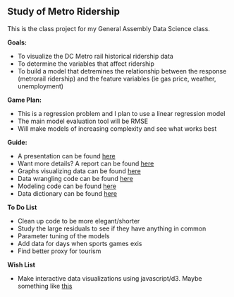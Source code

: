 ## Study of Metro Ridership
This is the class project for my General Assembly Data Science class.

**Goals:** 
* To visualize the DC Metro rail historical ridership data
* To determine the variables that affect ridership
* To build a model that detremines the relationship between the response (metrorail ridership) and the feature variables (ie gas price, weather, unemployment)

**Game Plan:**
* This is a regression problem and I plan to use a linear regression model 
* The main model evaluation tool will be RMSE
* Will make models of increasing complexity and see what works best

**Guide:**
* A presentation can be found [here](Presentation.pdf)
* Want more details? A report can be found [here](Report.md)
* Graphs visualizing data can be found [here](Graphs)
* Data wrangling code can be found [here](Code/wrangling.py)
* Modeling code can be found [here](Code/modeling.py)
* Data dictionary can be found [here](Documentation.pdf)

**To Do List**
* Clean up code to be more elegant/shorter
* Study the large residuals to see if they have anything in common
* Parameter tuning of the models
* Add data for days when sports games exis
* Find better proxy for tourism

**Wish List**
* Make interactive data visualizations using javascript/d3. Maybe something like [this](http://mbtaviz.github.io/)
